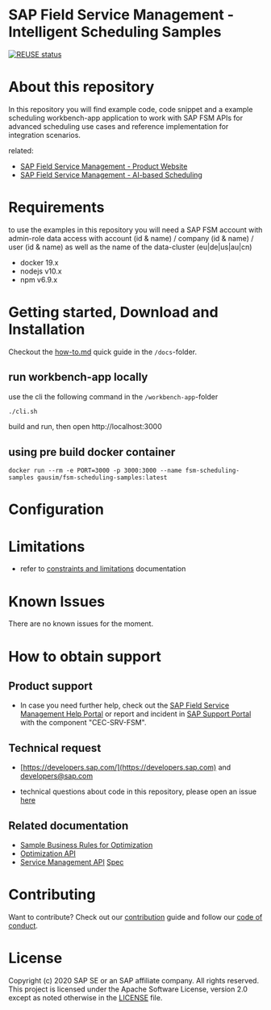 # SAP Field Service Management - Intelligent Scheduling Samples

[![REUSE status](https://api.reuse.software/badge/github.com/SAP-samples/fsm-scheduling-samples)](https://api.reuse.software/info/github.com/SAP-samples/fsm-scheduling-samples)

# About this repository

In this repository you will find example code, code snippet and a example scheduling workbench-app application to work with SAP FSM APIs for advanced scheduling use cases and reference implementation for integration scenarios.

related: 
- [SAP Field Service Management - Product Website](https://www.sap.com/germany/products/field-service-management.html)
- [SAP Field Service Management - AI-based Scheduling](https://help.sap.com/viewer/fsm_ai/Cloud/en-US/ai-based-scheduling-overview.html)
# Requirements

to use the examples in this repository you will need a SAP FSM account with admin-role data access with account (id & name) / company (id & name)  / user (id & name) as well as the name of the data-cluster (eu|de|us|au|cn)

- docker 19.x
- nodejs v10.x
- npm v6.9.x


# Getting started, Download and Installation

Checkout the [how-to.md](./docs/how-to.md) quick guide in the `/docs`-folder.

## run workbench-app locally
use the cli the following command in the `/workbench-app`-folder
```bash
./cli.sh 
```
build and run, then open http://localhost:3000

## using pre build docker container 
```
docker run --rm -e PORT=3000 -p 3000:3000 --name fsm-scheduling-samples gausim/fsm-scheduling-samples:latest
```


# Configuration

# Limitations
- refer to [constraints and limitations](https://help.sap.com/viewer/fsm_ai/Cloud/en-US/constraints-limitations.html) documentation

# Known Issues
There are no known issues for the moment.

# How to obtain support

## Product support
- In case you need further help, check out the [SAP Field Service Management Help Portal](https://help.sap.com/viewer/product/SAP_FIELD_SERVICE_MANAGEMENT/Cloud/en-US) or report and incident in [SAP Support Portal](https://support.sap.com) with the component "CEC-SRV-FSM".

## Technical request 
- [https://developers.sap.com/](https://developers.sap.com) and developers@sap.com

- technical questions about code in this repository, please open an issue [here](https://github.com/SAP-samples/fsm-scheduling-samples/issues/new)

## Related documentation 

- [Sample Business Rules for Optimization](https://help.sap.com/viewer/fsm_ai/Cloud/en-US/optimization-business-rules.htm)
- [Optimization API](https://eu.coresystems.net/optimization/api/v1/swagger-ui/#/)
- [Service Management API](https://help.sap.com/viewer/fsm_service_api/Cloud/en-US/service-api-overview.html) [Spec](https://app.swaggerhub.com/apis/coresystemsFSM/ServiceManagementAPI) 


# Contributing

Want to contribute? Check out our [contribution](./CONTRIBUTING.md) guide and follow our [code of conduct](./CODE_OF_CONDUCT).

# License
Copyright (c) 2020 SAP SE or an SAP affiliate company. All rights reserved. This project is licensed under the Apache Software License, version 2.0 except as noted otherwise in the [LICENSE](./LICENSE) file.
